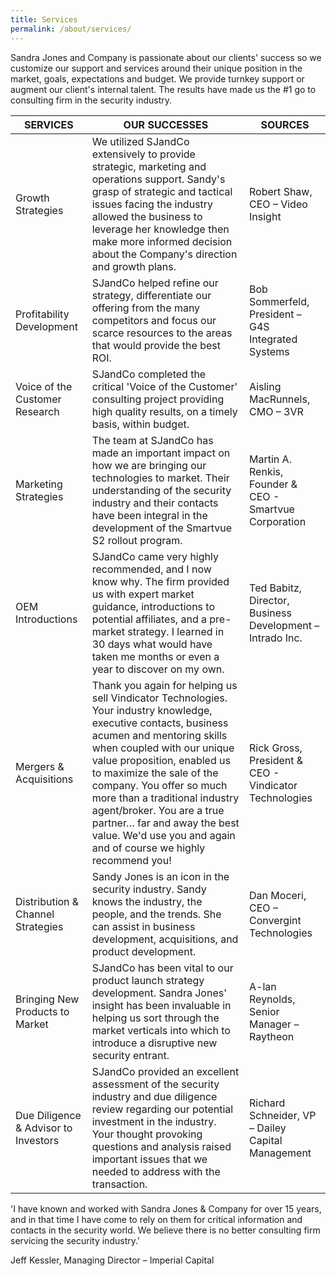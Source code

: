 ```yaml
---
title: Services
permalink: /about/services/
---
```


Sandra Jones and Company is passionate about our clients' success so we customize our support and services around their unique position in the market, goals, expectations and budget. We provide turnkey support or augment our client's internal talent. The results have made us the #1 go to consulting firm in the security industry.

| SERVICES      | OUR SUCCESSES | SOURCES |
| ------------- |----------| ---------------- |
| Growth Strategies     | We utilized SJandCo extensively to provide strategic, marketing and operations support. Sandy's grasp of strategic and tactical issues facing the industry allowed the business to leverage her knowledge then make more informed decision about the Company's direction and growth plans. | Robert Shaw, CEO – Video Insight | 
| Profitability Development     | SJandCo helped refine our strategy, differentiate our offering from the many competitors and focus our scarce resources to the areas that would provide the best ROI. | Bob Sommerfeld, President – G4S Integrated Systems      |
| Voice of the Customer Research | SJandCo completed the critical 'Voice of the Customer' consulting project providing high quality results, on a timely basis, within budget. | Aisling MacRunnels, CMO – 3VR  |
| Marketing Strategies    | The team at SJandCo has made an important impact on how we are bringing our technologies to market. Their understanding of the security industry and their contacts have been integral in the development of the Smartvue S2 rollout program. | Martin A. Renkis, Founder & CEO - Smartvue Corporation | 
| OEM Introductions     | SJandCo came very highly recommended, and I now know why. The firm provided us with expert market guidance, introductions to potential affiliates, and a pre-market strategy. I learned in 30 days what would have taken me months or even a year to discover on my own. |  Ted Babitz, Director, Business Development – Intrado Inc.   |
| Mergers & Acquisitions | Thank you again for helping us sell Vindicator Technologies. Your industry knowledge, executive contacts, business acumen and mentoring skills when coupled with our unique value proposition, enabled us to maximize the sale of the company. You offer so much more than a traditional industry agent/broker. You are a true partner… far and away the best value. We'd use you and again and of course we highly recommend you!  | Rick Gross, President & CEO - Vindicator Technologies |
| Distribution & Channel Strategies    | Sandy Jones is an icon in the security industry. Sandy knows the industry, the people, and the trends. She can assist in business development, acquisitions, and product development. | Dan Moceri, CEO – Convergint Technologies | 
| Bringing New Products to Market    | SJandCo has been vital to our product launch strategy development. Sandra Jones' insight has been invaluable in helping us sort through the market verticals into which to introduce a disruptive new security entrant. |  A-lan Reynolds, Senior Manager – Raytheon |
| Due Diligence & Advisor to Investors | SJandCo provided an excellent assessment of the security industry and due diligence review regarding our potential investment in the industry. Your thought provoking questions and analysis raised important issues that we needed to address with the transaction. |  Richard Schneider, VP – Dailey Capital Management|

'I have known and worked with Sandra Jones & Company for over 15 years, and in that time I have come to rely on them for critical information and contacts in the security world. We believe there is no better consulting firm servicing the security industry.' 

Jeff Kessler, Managing Director – Imperial Capital